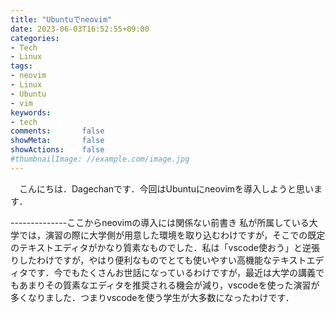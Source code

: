 ```yaml
---
title: "Ubuntuでneovim"
date: 2023-06-03T16:52:55+09:00
categories:
- Tech
- Linux
tags:
- neovim
- Linux
- Ubuntu
- vim
keywords:
- tech
comments:       false
showMeta:       false
showActions:    false
#thumbnailImage: //example.com/image.jpg
---
```


　こんにちは．Dagechanです．今回はUbuntuにneovimを導入しようと思います．

--------------ここからneovimの導入には関係ない前書き
私が所属している大学では，演習の際に大学側が用意した環境を取り込むわけですが，そこでの既定のテキストエディタがかなり質素なものでした．私は「vscode使おう」と逆張りしたわけですが，やはり便利なものでとても使いやすい高機能なテキストエディタです．今でもたくさんお世話になっているわけですが，最近は大学の講義でもあまりその質素なエディタを推奨される機会が減り，vscodeを使った演習が多くなりました．つまりvscodeを使う学生が大多数になったわけです．
